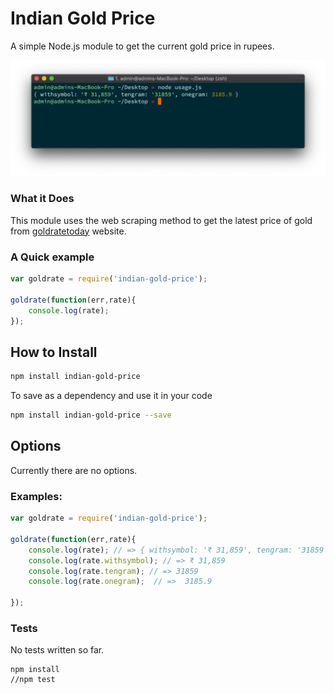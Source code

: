 # Indian Gold Price
A simple Node.js module to get the current gold price in rupees.

![Indian Gold Price](https://raw.githubusercontent.com/beingfranklin/Indian-Gold-Price/master/screenshot.png)

### What it Does

This module uses the web scraping method to get the latest price of gold from [goldratetoday](https://www.goldratetoday.com) website.  

### A Quick example

```JavaScript
var goldrate = require('indian-gold-price');

goldrate(function(err,rate){
    console.log(rate);
});


```


## How to Install 

```sh
npm install indian-gold-price
```

To save as a dependency and use it in your code

```sh
npm install indian-gold-price --save
```

## Options

Currently there are no options.

### Examples:

```JavaScript
var goldrate = require('indian-gold-price');

goldrate(function(err,rate){
    console.log(rate); // => { withsymbol: '₹ 31,859', tengram: '31859', onegram: 3185.9 }
    console.log(rate.withsymbol); // => ₹ 31,859
    console.log(rate.tengram); // => 31859 
    console.log(rate.onegram);  // =>  3185.9

});

```

### Tests

No tests written so far.

```
npm install
//npm test
```
